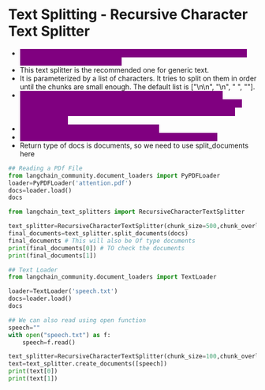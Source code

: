 # Text Splitting - Recursive Character Text Splitter

* <mark style="color:purple;background-color:purple;">**Every LLM model has limitation of the context size, so we divide the document into smaller chunks**</mark>
* This text splitter is the recommended one for generic text.&#x20;
* It is parameterized by a list of characters. It tries to split on them in order until the chunks are small enough. The default list is \["\n\n", "\n", " ", ""].&#x20;
* <mark style="color:purple;background-color:purple;">**This has the effect of trying to keep all paragraphs (and then sentences, and then words) together as long as possible, as those would generically seem to be the strongest semantically related pieces of text.**</mark>
* <mark style="color:purple;background-color:purple;">**How the text is split: by list of characters.**</mark>
* <mark style="color:purple;background-color:purple;">**How the chunk size is measured: by number of characters.**</mark>
* Return type of docs is documents, so we need to use split\_documents here

```python
## Reading a PDf File
from langchain_community.document_loaders import PyPDFLoader
loader=PyPDFLoader('attention.pdf')
docs=loader.load()
docs

from langchain_text_splitters import RecursiveCharacterTextSplitter

text_splitter=RecursiveCharacterTextSplitter(chunk_size=500,chunk_overlap=50)
final_documents=text_splitter.split_documents(docs)
final_documents # This will also be Of type documents
print(final_documents[0]) # TO check the documents
print(final_documents[1])

## Text Loader
from langchain_community.document_loaders import TextLoader

loader=TextLoader('speech.txt')
docs=loader.load()
docs

## We can also read using open function
speech=""
with open("speech.txt") as f:
    speech=f.read()

text_splitter=RecursiveCharacterTextSplitter(chunk_size=100,chunk_overlap=20)
text=text_splitter.create_documents([speech])
print(text[0])
print(text[1])
```
